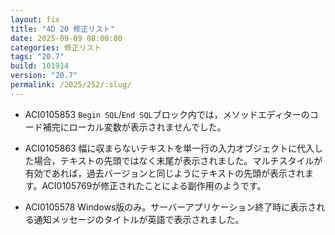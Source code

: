 ```yaml
---
layout: fix
title: "4D 20 修正リスト"
date: 2025-09-09 08:00:00
categories: 修正リスト
tags: "20.7"
build: 101914
version: "20.7"
permalink: /2025/252/:slug/
---
```


* ACI0105853 `Begin SQL`/`End SQL`ブロック内では，メソッドエディターのコード補完にローカル変数が表示されませんでした。

* ACI0105863 幅に収まらないテキストを単一行の入力オブジェクトに代入した場合，テキストの先頭ではなく末尾が表示されました。マルチスタイルが有効であれば，過去バージョンと同じようにテキストの先頭が表示されます。ACI0105769が修正されたことによる副作用のようです。

* ACI0105578 Windows版のみ。サーバーアプリケーション終了時に表示される通知メッセージのタイトルが英語で表示されました。